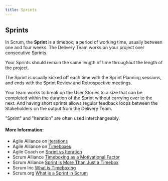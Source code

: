 ```yaml
---
title: Sprints
---
```

## Sprints

In Scrum, the **Sprint** is a timebox; a period of working time, usually between one and four weeks. The Delivery Team works on your project over consecutive Sprints.

Your Sprints should remain the same length of time throughout the length of the project. 

The Sprint is usually kicked off each time with the Sprint Planning sessions, and ends with the Sprint Review and Retrospective meetings.

Your team works to break up the User Stories to a size that can be completed within the duration of the Sprint without carrying over to the next. And having short sprints allows regular feedback loops between the Stakeholders on the output from the Delivery Team.

"Sprint" and "Iteration" are often used interchangeably.

<!-- The article goes here, in GitHub-flavored Markdown. Feel free to add YouTube videos, images, and CodePen/JSBin embeds  -->

#### More Information:
<!-- Please add any articles you think might be helpful to read before writing the article -->
- Agile Alliance on [Iterations](https://www.agilealliance.org/glossary/iteration/)
- Agile Alliance on [Timeboxes](https://www.agilealliance.org/glossary/timebox/)
- Agile Coach on [Sprint vs Iteration](http://agilecoach.typepad.com/agile-coaching/2014/02/sprint-vs-iteration.html)
- Scrum Alliance [Timeboxing as a Motivational Factor](https://www.scrumalliance.org/community/articles/2014/february/timeboxing-a-motivational-factor-for-scrum-teams)
- Scrum Alliance [Sprint is More Than Just a Timebox](https://www.scrumalliance.org/community/articles/2014/may/sprint-is-more-than-just-a-timebox)
- Scrum Inc [What is Timeboxing](https://www.scruminc.com/what-is-timeboxing/)
- Scrum.org [What is a Sprint in Scrum](https://www.scrum.org/resources/what-is-a-sprint-in-scrum)
